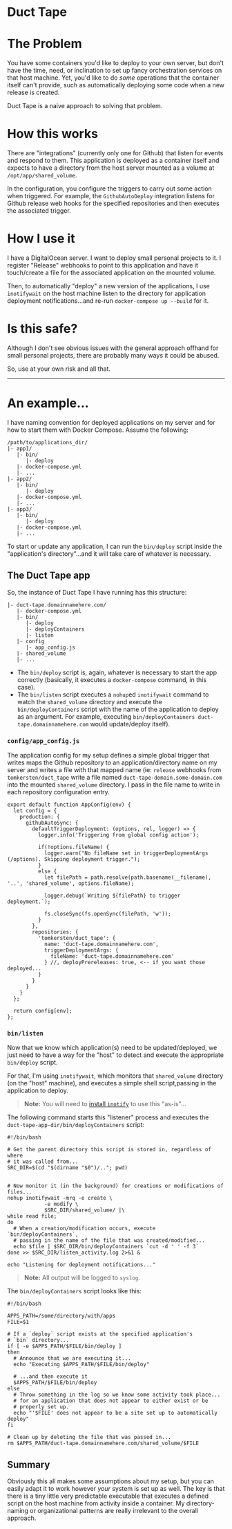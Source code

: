 # Duct Tape

# The Problem

You have some containers you'd like to deploy to your own server, but don't have
the time, need, or inclination to set up fancy orchestration services on that
host machine. Yet, you'd like to do _some_ operations that the container itself
can't provide, such as automatically deploying some code when a new release is
created.

Duct Tape is a naive approach to solving that problem.

# How this works

There are "integrations" (currently only one for Github) that listen for events and
respond to them. This application is deployed as a container itself and expects
to have a directory from the host server mounted as a volume at
`/opt/app/shared_volume`.

In the configuration, you configure the triggers to carry out some action when
triggered. For example, the `GithubAutoDeploy` integration listens for Github
release web hooks for the specified repositories and then executes the
associated trigger.

# How I use it

I have a DigitalOcean server. I want to deploy small personal projects to it.
I register "Release" webhooks to point to this application and have it
touch/create a file for the associated application on the mounted volume.

Then, to automatically "deploy" a new version of the applications, I use
`inotifywait` on the host machine listen to the directory for application
deployment notifications...and re-run `docker-compose up --build` for it.

# Is this safe?

Although I don't see obvious issues with the general approach offhand for
small personal projects, there are probably many ways it could be abused.

So, use at your own risk and all that.

---

# An example...

I have naming convention for deployed applications on my server and for
how to start them with Docker Compose. Assume the following:

```
/path/to/applications_dir/
|- app1/
   |- bin/
      |- deploy
   |- docker-compose.yml
   |- ...
|- app2/
   |- bin/
      |- deploy
   |- docker-compose.yml
   |- ...
|- app3/
   |- bin/
      |- deploy
   |- docker-compose.yml
   |- ...
```

To start or update any application, I can run the `bin/deploy` script
inside the "application's directory"...and it will take care of whatever
is necessary.

## The Duct Tape app

So, the instance of Duct Tape I have running has this structure:

```
|- duct-tape.domainnamehere.com/
   |- docker-compose.yml
   |- bin/
      |- deploy
      |- deployContainers
      |- listen
   |- config
      |- app_config.js
   |- shared_volume
   |- ...
```

- The `bin/deploy` script is, again, whatever is necessary to start the app
  correctly (basically, it executes a `docker-compose` command, in this case).
- The `bin/listen` script executes a `nohup`ed `inotifywait` command to watch
  the `shared_volume` directory and execute the `bin/deployContainers` script
  with the name of the application to deploy as an argument.
  For example, executing `bin/deployContainers duct-tape.domainnamehere.com`
  would update/deploy itself).


### `config/app_config.js`

The application config for my setup defines a simple global trigger that writes
maps the Github repository to an application/directory name on my server and writes
a file with that mapped name (ie: `release` webhooks from `tomkersten/duct_tape`
write a file named `duct-tape-domain.some-domain.com` into the mounted
`shared_volume` directory. I pass in the file name to write in each repository
configuration entry.

```
export default function AppConfig(env) {
  let config = {
    production: {
      githubAutoSync: {
        defaultTriggerDeployment: (options, rel, logger) => {
          logger.info('Triggering from global config action');

          if(!options.fileName) {
            logger.warn("No fileName set in triggerDeploymentArgs (/options). Skipping deployment trigger.");
          }
          else {
            let filePath = path.resolve(path.basename(__filename), '..', 'shared_volume', options.fileName);

            logger.debug(`Writing ${filePath} to trigger deployment.`);

            fs.closeSync(fs.openSync(filePath, 'w'));
          }
        },
        repositories: {
          'tomkersten/duct_tape': {
            name: 'duct-tape.domainnamehere.com',
            triggerDeploymentArgs: {
              fileName: 'duct-tape.domainnamehere.com'
            } //, deployPrereleases: true, <-- if you want those deployed...
          }
        }
      }
    }
  };

  return config[env];
};
```

### `bin/listen`

Now that we know which application(s) need to be updated/deployed, we just need
to have a way for the "host" to detect and execute the appropriate `bin/deploy`
script.

For that, I'm using `inotifywait`, which monitors that `shared_volume`
directory (on the "host" machine), and executes a simple shell script,passing
in the application to deploy.

> **Note:** You will need to [install `inotify`](https://stackpointer.io/unix/linux-monitor-file-system-changes/397/)
to use this "as-is"...

The following command starts this "listener" process and executes the
`duct-tape-app-dir/bin/deployContainers` script:

```
#!/bin/bash

# Get the parent directory this script is stored in, regardless of where
# it was called from...
SRC_DIR=$(cd "$(dirname "$0")/.."; pwd)


# Now monitor it (in the background) for creations or modifications of files...
nohup inotifywait -mrq -e create \
            -e modify \
            $SRC_DIR/shared_volume/ |\
while read file;
do
  # When a creation/modification occurs, execute `bin/deployContainers`,
  # passing in the name of the file that was created/modified...
  echo $file | $SRC_DIR/bin/deployContainers `cut -d ' ' -f 3`
done >> $SRC_DIR/listen_activity.log 2>&1 &

echo "Listening for deployment notifications..."
```

> **Note:** All output will be logged to `syslog`.

The `bin/deployContainers` script looks like this:

```
#!/bin/bash

APPS_PATH=/some/directory/with/apps
FILE=$1

# If a `deploy` script exists at the specified application's
# `bin` directory...
if [ -e $APPS_PATH/$FILE/bin/deploy ]
then
  # Announce that we are executing it...
  echo "Executing $APPS_PATH/$FILE/bin/deploy"

  # ...and then execute it
  $APPS_PATH/$FILE/bin/deploy
else
  # Throw something in the log so we know some activity took place...
  # for an application that does not appear to either exist or be
  # properly set up.
  echo "'$FILE' does not appear to be a site set up to automatically deploy"
fi

# Clean up by deleting the file that was passed in...
rm $APPS_PATH/duct-tape.domainnamehere.com/shared_volume/$FILE
```


## Summary

Obviously this all makes some assumptions about my setup, but you can easily
adapt it to work however _your_ system is set up as well. The key is that
there is a tiny little very predictable executable that executes a defined
script on the host machine from activity inside a container. My directory-naming
or organizational patterns are really irrelevant to the overall approach.
